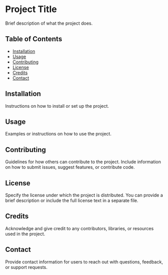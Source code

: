 # Project Title

Brief description of what the project does.

## Table of Contents

- [Installation](#installation)
- [Usage](#usage)
- [Contributing](#contributing)
- [License](#license)
- [Credits](#credits)
- [Contact](#contact)

## Installation

Instructions on how to install or set up the project.

## Usage

Examples or instructions on how to use the project.

## Contributing

Guidelines for how others can contribute to the project. Include information on how to submit issues, suggest features, or contribute code.

## License

Specify the license under which the project is distributed. You can provide a brief description or include the full license text in a separate file.

## Credits

Acknowledge and give credit to any contributors, libraries, or resources used in the project.

## Contact

Provide contact information for users to reach out with questions, feedback, or support requests.
